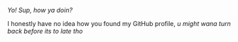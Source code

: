 _Yo! Sup, how ya doin?_

I honestly have no idea how you found my GitHub profile, _u might wana turn back before its to late tho_
